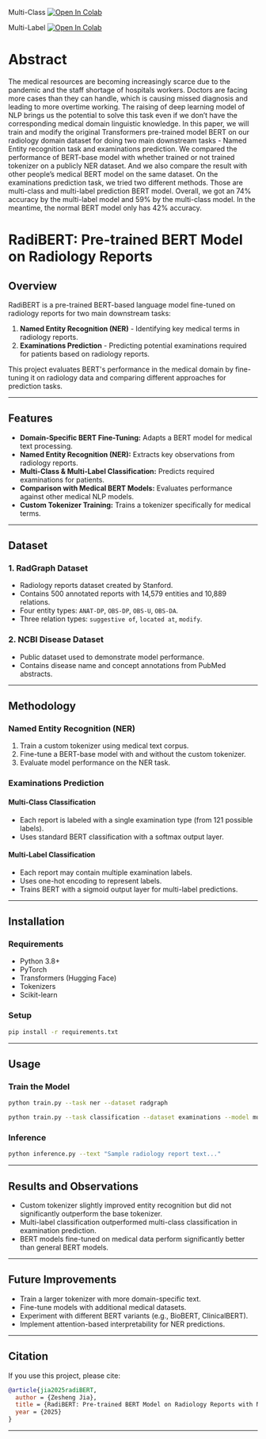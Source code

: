 Multi-Class [![Open In Colab](https://colab.research.google.com/assets/colab-badge.svg)](https://colab.research.google.com/github/EasonJia9598/BERT_Radiology_Analysis/blob/main/multi_class_BERT%20(2).ipynb)

Multi-Label [![Open In Colab](https://colab.research.google.com/assets/colab-badge.svg)](https://colab.research.google.com/github/EasonJia9598/BERT_Radiology_Analysis/blob/main/multi_label%20(2).ipynb)


# Abstract

The medical resources are becoming increasingly
scarce due to the pandemic and
the staff shortage of hospitals workers. Doctors
are facing more cases than they can
handle, which is causing missed diagnosis
and leading to more overtime working.
The raising of deep learning model of
NLP brings us the potential to solve this
task even if we don’t have the corresponding
medical domain linguistic knowledge.
In this paper, we will train and modify
the original Transformers pre-trained model
BERT on our radiology domain dataset for
doing two main downstream tasks - Named
Entity recognition task and examinations
prediction. We compared the performance
of BERT-base model with whether trained
or not trained tokenizer on a publicly NER
dataset. And we also compare the result
with other people’s medical BERT model
on the same dataset. On the examinations
prediction task, we tried two different methods.
Those are multi-class and multi-label
prediction BERT model. Overall, we got an
74% accuracy by the multi-label model and
59% by the multi-class model. In the meantime,
the normal BERT model only has 42%
accuracy.

# RadiBERT: Pre-trained BERT Model on Radiology Reports

## Overview
RadiBERT is a pre-trained BERT-based language model fine-tuned on radiology reports for two main downstream tasks:

1. **Named Entity Recognition (NER)** - Identifying key medical terms in radiology reports.
2. **Examinations Prediction** - Predicting potential examinations required for patients based on radiology reports.

This project evaluates BERT's performance in the medical domain by fine-tuning it on radiology data and comparing different approaches for prediction tasks.

---

## Features
- **Domain-Specific BERT Fine-Tuning:** Adapts a BERT model for medical text processing.
- **Named Entity Recognition (NER):** Extracts key observations from radiology reports.
- **Multi-Class & Multi-Label Classification:** Predicts required examinations for patients.
- **Comparison with Medical BERT Models:** Evaluates performance against other medical NLP models.
- **Custom Tokenizer Training:** Trains a tokenizer specifically for medical terms.

---

## Dataset
### 1. **RadGraph Dataset**
- Radiology reports dataset created by Stanford.
- Contains 500 annotated reports with 14,579 entities and 10,889 relations.
- Four entity types: `ANAT-DP`, `OBS-DP`, `OBS-U`, `OBS-DA`.
- Three relation types: `suggestive of`, `located at`, `modify`.

### 2. **NCBI Disease Dataset**
- Public dataset used to demonstrate model performance.
- Contains disease name and concept annotations from PubMed abstracts.

---

## Methodology
### Named Entity Recognition (NER)
1. Train a custom tokenizer using medical text corpus.
2. Fine-tune a BERT-base model with and without the custom tokenizer.
3. Evaluate model performance on the NER task.

### Examinations Prediction
#### **Multi-Class Classification**
- Each report is labeled with a single examination type (from 121 possible labels).
- Uses standard BERT classification with a softmax output layer.

#### **Multi-Label Classification**
- Each report may contain multiple examination labels.
- Uses one-hot encoding to represent labels.
- Trains BERT with a sigmoid output layer for multi-label predictions.

---

## Installation
### Requirements
- Python 3.8+
- PyTorch
- Transformers (Hugging Face)
- Tokenizers
- Scikit-learn

### Setup
```sh
pip install -r requirements.txt
```

---

## Usage
### Train the Model
```sh
python train.py --task ner --dataset radgraph
```

```sh
python train.py --task classification --dataset examinations --model multi_label
```

### Inference
```sh
python inference.py --text "Sample radiology report text..."
```

---

## Results and Observations
- Custom tokenizer slightly improved entity recognition but did not significantly outperform the base tokenizer.
- Multi-label classification outperformed multi-class classification in examination prediction.
- BERT models fine-tuned on medical data perform significantly better than general BERT models.

---

## Future Improvements
- Train a larger tokenizer with more domain-specific text.
- Fine-tune models with additional medical datasets.
- Experiment with different BERT variants (e.g., BioBERT, ClinicalBERT).
- Implement attention-based interpretability for NER predictions.

---

## Citation
If you use this project, please cite:
```bibtex
@article{jia2025radiBERT,
  author = {Zesheng Jia},
  title = {RadiBERT: Pre-trained BERT Model on Radiology Reports with Named Entity Recognition and Examination Prediction},
  year = {2025}
}
```

---


